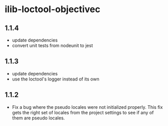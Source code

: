 # ilib-loctool-objectivec

## 1.1.4

- update dependencies
- convert unit tests from nodeunit to jest

## 1.1.3

- update dependencies
- use the loctool's logger instead of its own

## 1.1.2

- Fix a bug where the pseudo locales were not initialized properly.
  This fix gets the right set of locales from the project settings to
  see if any of them are pseudo locales.
